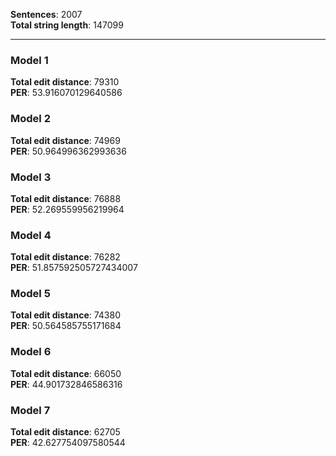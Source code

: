**Sentences**: 2007  
**Total string length**: 147099  
<hr>

### Model 1
**Total edit distance**: 79310  
**PER**: 53.916070129640586

### Model 2
**Total edit distance**: 74969  
**PER**: 50.964996362993636 

### Model 3
**Total edit distance**: 76888  
**PER**: 52.269559956219964

### Model 4
**Total edit distance**: 76282  
**PER**: 51.857592505727434007 

### Model 5
**Total edit distance**: 74380  
**PER**: 50.564585755171684

### Model 6
**Total edit distance**: 66050  
**PER**: 44.901732846586316

### Model 7
**Total edit distance**: 62705  
**PER**: 42.627754097580544
